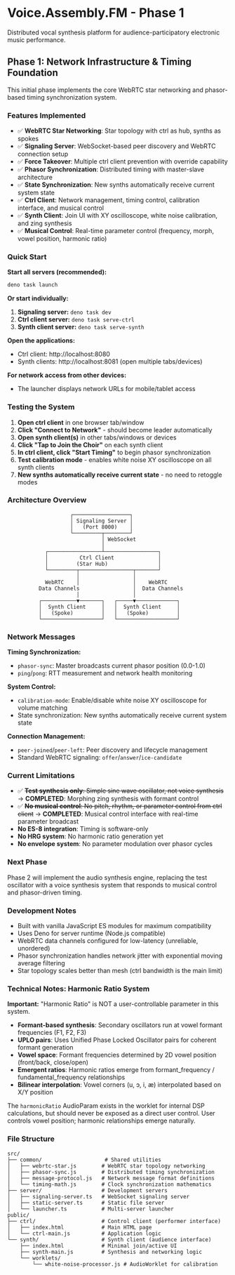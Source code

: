 # Voice.Assembly.FM - Phase 1

Distributed vocal synthesis platform for audience-participatory electronic music performance.

## Phase 1: Network Infrastructure & Timing Foundation

This initial phase implements the core WebRTC star networking and phasor-based timing synchronization system.

### Features Implemented

- ✅ **WebRTC Star Networking**: Star topology with ctrl as hub, synths as spokes
- ✅ **Signaling Server**: WebSocket-based peer discovery and WebRTC connection setup
- ✅ **Force Takeover**: Multiple ctrl client prevention with override capability
- ✅ **Phasor Synchronization**: Distributed timing with master-slave architecture
- ✅ **State Synchronization**: New synths automatically receive current system state
- ✅ **Ctrl Client**: Network management, timing control, calibration interface, and musical control
- ✅ **Synth Client**: Join UI with XY oscilloscope, white noise calibration, and zing synthesis
- ✅ **Musical Control**: Real-time parameter control (frequency, morph, vowel position, harmonic ratio)

### Quick Start

**Start all servers (recommended):**
```bash
deno task launch
```

**Or start individually:**
1. **Signaling server:** `deno task dev`
2. **Ctrl client server:** `deno task serve-ctrl` 
3. **Synth client server:** `deno task serve-synth`

**Open the applications:**
- Ctrl client: http://localhost:8080
- Synth clients: http://localhost:8081 (open multiple tabs/devices)

**For network access from other devices:**
- The launcher displays network URLs for mobile/tablet access

### Testing the System

1. **Open ctrl client** in one browser tab/window
2. **Click "Connect to Network"** - should become leader automatically
3. **Open synth client(s)** in other tabs/windows or devices
4. **Click "Tap to Join the Choir"** on each synth client
5. **In ctrl client, click "Start Timing"** to begin phasor synchronization
6. **Test calibration mode** - enables white noise XY oscilloscope on all synth clients
7. **New synths automatically receive current state** - no need to retoggle modes

### Architecture Overview

```
                    ┌──────────────────┐
                    │ Signaling Server │
                    │   (Port 8000)    │
                    └─────────┬────────┘
                              │ WebSocket
                              │
            ┌─────────────────┴─────────────────┐
            │          Ctrl Client              │
            │         (Star Hub)                │
            └─────────┬─────────────────┬───────┘
                      │                 │
            WebRTC    │                 │    WebRTC
          Data Channels                 │  Data Channels  
                      │                 │
          ┌───────────▼───────┐   ┌─────▼─────────────┐
          │  Synth Client     │   │  Synth Client     │
          │   (Spoke)         │   │   (Spoke)         │
          └───────────────────┘   └───────────────────┘
```

### Network Messages

**Timing Synchronization:**
- `phasor-sync`: Master broadcasts current phasor position (0.0-1.0)
- `ping`/`pong`: RTT measurement and network health monitoring

**System Control:**
- `calibration-mode`: Enable/disable white noise XY oscilloscope for volume matching
- State synchronization: New synths automatically receive current system state

**Connection Management:**
- `peer-joined`/`peer-left`: Peer discovery and lifecycle management
- Standard WebRTC signaling: `offer`/`answer`/`ice-candidate`

### Current Limitations

- ✅ ~~**Test synthesis only**: Simple sine wave oscillator, not voice synthesis~~ → **COMPLETED**: Morphing zing synthesis with formant control
- ✅ ~~**No musical control**: No pitch, rhythm, or parameter control from ctrl client~~ → **COMPLETED**: Musical control interface with real-time parameter broadcast
- **No ES-8 integration**: Timing is software-only
- **No HRG system**: No harmonic ratio generation yet
- **No envelope system**: No parameter modulation over phasor cycles

### Next Phase

Phase 2 will implement the audio synthesis engine, replacing the test oscillator with a voice synthesis system that responds to musical control and phasor-driven timing.

### Development Notes

- Built with vanilla JavaScript ES modules for maximum compatibility
- Uses Deno for server runtime (Node.js compatible)
- WebRTC data channels configured for low-latency (unreliable, unordered)
- Phasor synchronization handles network jitter with exponential moving average filtering
- Star topology scales better than mesh (ctrl bandwidth is the main limit)

### Technical Notes: Harmonic Ratio System

**Important:** "Harmonic Ratio" is NOT a user-controllable parameter in this system.

- **Formant-based synthesis**: Secondary oscillators run at vowel formant frequencies (F1, F2, F3)
- **UPLO pairs**: Uses Unified Phase Locked Oscillator pairs for coherent formant generation
- **Vowel space**: Formant frequencies determined by 2D vowel position (front/back, close/open)
- **Emergent ratios**: Harmonic ratios emerge from formant_frequency / fundamental_frequency relationships
- **Bilinear interpolation**: Vowel corners (u, ɔ, i, æ) interpolated based on X/Y position

The `harmonicRatio` AudioParam exists in the worklet for internal DSP calculations, but should never be exposed as a direct user control. User controls vowel position; harmonic relationships emerge naturally.

### File Structure

```
src/
├── common/                    # Shared utilities
│   ├── webrtc-star.js        # WebRTC star topology networking
│   ├── phasor-sync.js        # Distributed timing synchronization  
│   ├── message-protocol.js   # Network message format definitions
│   └── timing-math.js        # Clock synchronization mathematics
├── server/                   # Development servers
│   ├── signaling-server.ts   # WebSocket signaling server
│   ├── static-server.ts      # Static file server
│   └── launcher.ts           # Multi-server launcher
public/
├── ctrl/                     # Control client (performer interface)
│   ├── index.html            # Main HTML page
│   └── ctrl-main.js          # Application logic
└── synth/                    # Synth client (audience interface)  
    ├── index.html            # Minimal join/active UI
    ├── synth-main.js         # Synthesis and networking logic
    └── worklets/
        └── white-noise-processor.js # AudioWorklet for calibration
```